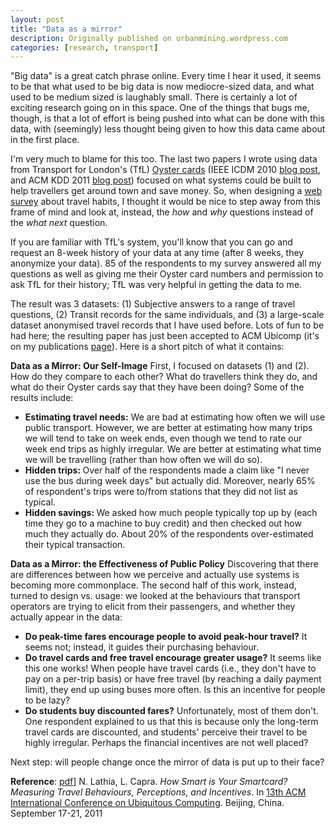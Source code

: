 ```yaml
---
layout: post
title: "Data as a mirror"
description: Originally published on urbanmining.wordpress.com
categories: [research, transport]
---
```


"Big data" is a great catch phrase online. Every time I hear it used, it seems to be that what used to be big data is now mediocre-sized data, and what used to be medium sized is laughably small. There is certainly a lot of exciting research going on in this space. One of the things that bugs me, though, is that a lot of effort is being pushed into what can be done with this data, with (seemingly) less thought being given to how this data came about in the first place.

I'm very much to blame for this too. The last two papers I wrote using data from Transport for London's (TfL) <a href="http://en.wikipedia.org/wiki/Oyster_card" target="_blank">Oyster cards</a> (IEEE ICDM 2010 <a href="http://urbanmining.wordpress.com/2011/01/11/personalised-public-transport/" target="_blank">blog post</a>, and ACM KDD 2011 <a href="http://urbanmining.wordpress.com/2011/05/02/addressing-overspending-on-public-transport-using-recommendations/" target="_blank">blog post</a>) focused on what systems could be built to help travellers get around town and save money. So, when designing a <a href="http://urbanmining.wordpress.com/2011/01/11/survey-londoners-how-do-you-get-around-town/" target="_blank">web survey</a> about travel habits, I thought it would be nice to step away from this frame of mind and look at, instead, the <em>how</em> and <em>why</em> questions instead of the <em>what next</em> question.

If you are familiar with TfL's system, you'll know that you can go and request an 8-week history of your data at any time (after 8 weeks, they anonymize your data). 85 of the respondents to my survey answered all my questions as well as giving me their Oyster card numbers and permission to ask TfL for their history; TfL was very helpful in getting the data to me.

The result was 3 datasets: (1) Subjective answers to a range of travel questions, (2) Transit records for the same individuals, and (3) a large-scale dataset anonymised travel records that I have used before. Lots of fun to be had here; the resulting paper has just been accepted to ACM Ubicomp (it's on my publications <a href="http://www.cs.ucl.ac.uk/staff/n.lathia/publications.html" target="_blank">page</a>). Here is a short pitch of what it contains:

<strong>Data as a Mirror: Our Self-Image</strong>
First, I focused on datasets (1) and (2). How do they compare to each other? What do travellers think they do, and what do their Oyster cards say that they have been doing? Some of the results include:
<ul>
	<li><strong>Estimating travel needs:</strong> We are bad at estimating how often we will use public transport. However, we are better at estimating how many trips we will tend to take on week ends, even though we tend to rate our week end trips as highly irregular. We are better at estimating what time we will be travelling (rather than how often we will do so).</li>
	<li><strong>Hidden trips: </strong>Over half of the respondents made a claim like "I never use the bus during week days" but actually did. Moreover, nearly 65% of respondent's trips were to/from stations that they did not list as typical.</li>
	<li><strong>Hidden savings: </strong>We asked how much people typically top up by (each time they go to a machine to buy credit) and then checked out how much they actually do. About 20% of the respondents over-estimated their typical transaction.</li>
</ul>
<strong>Data as a Mirror: the Effectiveness of Public Policy</strong>
Discovering that there are differences between how we perceive and actually use systems is becoming more commonplace. The second half of this work, instead, turned to design vs. usage: we looked at the behaviours that transport operators are trying to elicit from their passengers, and whether they actually appear in the data:
<ul>
	<li><strong>Do peak-time fares encourage people to avoid peak-hour travel?</strong> It seems not; instead, it guides their purchasing behaviour.</li>
	<li><strong>Do travel cards and free travel encourage greater usage?</strong> It seems like this one works! When people have travel cards (i.e., they don't have to pay on a per-trip basis) or have free travel (by reaching a daily payment limit), they end up using buses more often. Is this an incentive for people to be lazy?</li>
	<li><strong>Do students buy discounted fares?</strong> Unfortunately, most of them don't. One respondent explained to us that this is because only the long-term travel cards are discounted, and students' perceive their travel to be highly irregular. Perhaps the financial incentives are not well placed?</li>
</ul>
Next step: will people change once the mirror of data is put up to their face?

<strong>Reference</strong>:
<a href="http://www.cs.ucl.ac.uk/staff/n.lathia/papers/lathia_ubicomp2011.pdf" target="_blank">pdf</a>] N. Lathia, L. Capra. <em>How Smart is Your Smartcard? Measuring Travel Behaviours, Perceptions, and Incentives</em>. In <a href="http://www.ubicomp.org/ubicomp2011/">13th ACM International Conference on Ubiquitous Computing</a>. Beijing, China. September 17-21, 2011